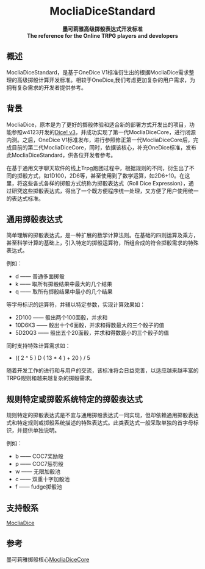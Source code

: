 <div align="center">


# MocliaDiceStandard

**墨可莉雅高级掷骰表达式开发标准**  
**The reference for the Online TRPG players and developers**  

</div>

## 概述

MocliaDiceStandard，是基于OneDice V1标准衍生出的根据MocliaDice需求整理的高级掷骰计算开发标准。相较于OneDice,我们考虑更加复杂的用户需求，为拥有复杂需求的开发者提供参考。

## 背景

MocliaDice，原本是为了更好的掷骰体验和适合新的部署方式开发出的项目，功能参照w4123开发的[Dice! v3]()，并成功实现了第一代MocliaDiceCore，进行闭源内测。之后，OneDice V1标准发布，进行参照修正第一代MocliaDiceCore后，完成目前的第二代MocliaDiceCore，同时，依据该核心，补充OneDice标准，发布此MocliaDiceStandard，供各位开发者参考。

在基于通用文字聊天软件的线上Trpg跑团过程中，根据规则的不同，衍生出了不同的掷骰方式，如1D100，2D6等，甚至使用到了数学运算，如2D6+10。在这里，将这些各式各样的掷骰方式统称为掷骰表达式（Roll Dice Expression），通过研究这些掷骰表达式，得出了一个既方便程序统一处理，又方便了用户使用统一的表达式标准。

## 通用掷骰表达式

简单理解的掷骰表达式，是一种扩展的数学计算法则。在基础的四则运算及乘方，甚至科学计算的基础上，引入特定的掷骰运算符，所组合成的符合掷骰需求的特殊表达式。

例如：
* d —— 普通多面掷骰  
* k —— 取所有掷骰结果中最大的几个结果  
* q —— 取所有掷骰结果中最小的几个结果  

等字母标识的运算符，并辅以特定参数，实现计算效果如：  
* 2D100 —— 骰出两个100面骰，并求和  
* 10D6K3 —— 骰出十个6面骰，并求和得数最大的三个骰子的值  
* 5D20Q3 —— 骰出五个20面骰，并求和得数最小的三个骰子的值  

同时支持特殊计算需求如：
* (( 2 ^ 5 ) D ( 13 * 4 ) + 20 ) / 5

随着开发工作的进行和与用户的交流，该标准将会日益完善，以适应越来越丰富的TRPG规则和越来越复杂的掷骰需求。

## 规则特定或掷骰系统特定的掷骰表达式

规则特定的掷骰表达式是不宜与通用掷骰表达式一同实现，但却依赖通用掷骰表达式和特定规则或掷骰系统描述的特殊表达式。此类表达式一般采取单独的首字母标识，并提供单独说明。

例如：
* b —— COC7奖励骰
* p —— COC7惩罚骰
* w —— 无限加骰池
* c —— 双重十字加骰池
* f —— fudge掷骰池

## 支持骰系

[MocliaDice](https://github.com/Moclia-Developer-Team/MocliaDice)

## 参考

墨可莉雅掷骰核心[MocliaDiceCore](https://github.com/Moclia-Developer-Team/MocliaDiceCore)  
